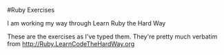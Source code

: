 #Ruby Exercises

I am working my way through Learn Ruby the Hard Way

These are the exercises as I've typed them. They're pretty much verbatim from http://Ruby.LearnCodeTheHardWay.org
